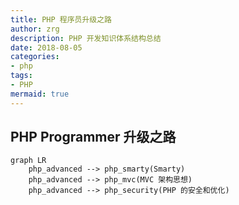```yaml
---
title: PHP 程序员升级之路
author: zrg
description: PHP 开发知识体系结构总结
date: 2018-08-05
categories:
- php
tags:
- PHP
mermaid: true
---
```


## PHP Programmer 升级之路
```mermaid
graph LR
	php_advanced --> php_smarty(Smarty)
	php_advanced --> php_mvc(MVC 架构思想)
	php_advanced --> php_security(PHP 的安全和优化)
```
